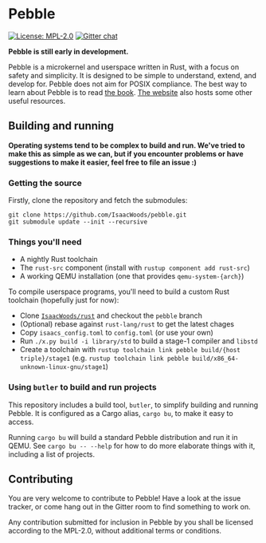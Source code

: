 # Pebble
[![License: MPL-2.0](https://img.shields.io/badge/license-MPL--2.0-blue.svg)](https://opensource.org/licenses/MPL-2.0)
[![Gitter chat](https://badges.gitter.im/gitterHQ/gitter.png)](https://gitter.im/pebble-os/Lobby)

**Pebble is still early in development.**

Pebble is a microkernel and userspace written in Rust, with a focus on safety and simplicity. It is designed to be
simple to understand, extend, and develop for. Pebble does not aim for POSIX compliance. The best way to learn
about Pebble is to read [the book](https://isaacwoods.github.io/pebble/book/).
[The website](https://isaacwoods.github.io/pebble) also hosts some other useful resources.

## Building and running
**Operating systems tend to be complex to build and run. We've tried to make this as simple as we can, but if you
encounter problems or have suggestions to make it easier, feel free to file an issue :)**

### Getting the source
Firstly, clone the repository and fetch the submodules:
```
git clone https://github.com/IsaacWoods/pebble.git
git submodule update --init --recursive
```

### Things you'll need
- A nightly Rust toolchain
- The `rust-src` component (install with `rustup component add rust-src`)
- A working QEMU installation (one that provides `qemu-system-{arch}`)

To compile userspace programs, you'll need to build a custom Rust toolchain (hopefully just for now):
- Clone [`IsaacWoods/rust`](https://github.com/IsaacWoods/rust/tree/pebble) and checkout the `pebble` branch
- (Optional) rebase against `rust-lang/rust` to get the latest chages
- Copy `isaacs_config.toml` to `config.toml` (or use your own)
- Run `./x.py build -i library/std` to build a stage-1 compiler and `libstd`
- Create a toolchain with `rustup toolchain link pebble build/{host triple}/stage1` (e.g. `rustup toolchain link pebble build/x86_64-unknown-linux-gnu/stage1`)

### Using `butler` to build and run projects
This repository includes a build tool, `butler`, to simplify building and running Pebble. It is configured as a
Cargo alias, `cargo bu`, to make it easy to access.

Running `cargo bu` will build a standard Pebble distribution and run it in QEMU. See `cargo bu -- --help` for how
to do more elaborate things with it, including a list of projects.

## Contributing
You are very welcome to contribute to Pebble! Have a look at the issue tracker, or come hang out in the Gitter room
to find something to work on.

Any contribution submitted for inclusion in Pebble by you shall be licensed according to the MPL-2.0, without
additional terms or conditions.
